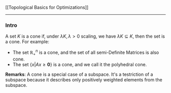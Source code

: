 [[Topological Basics for Optimizations]]


---
### **Intro**

A set $K$ is a cone if, under $\lambda K, \lambda > 0$ scaling, we have $\lambda K\subseteq K$, then the set is a cone. For example: 

* The set $\mathbb{R}^n_+$ is a cone, and the set of all semi-Definite Matrices is also cone. 
* The set $\{x| Ax \ge \mathbf 0\}$ is a cone, and we call it the polyhedral cone. 


**Remarks**: 
A cone is a special case of a subspace. It's a testriction of a subspace because it describes only positively weighted elements from the subspace. 



